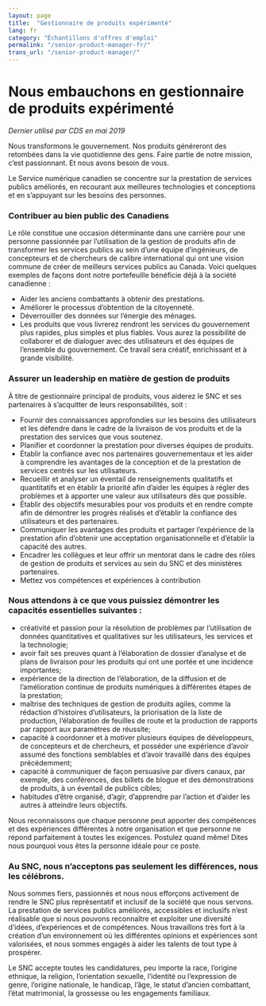 ```yaml
---
layout: page
title:  "Gestionnaire de produits expérimenté"
lang: fr
category: "Échantillons d'offres d'emploi"
permalink: "/senior-product-manager-fr/"
trans_url: "/senior-product-manager/"
---
```


# Nous embauchons en gestionnaire de produits expérimenté
_Dernier utilisé par CDS en mai 2019_

Nous transformons le gouvernement. Nos produits généreront des retombées dans la vie quotidienne des gens. Faire partie de notre mission, c’est passionnant. Et nous avons besoin de vous.

Le Service numérique canadien se concentre sur la prestation de services publics améliorés, en recourant aux meilleures technologies et conceptions et en s’appuyant sur les besoins des personnes.

### Contribuer au bien public des Canadiens
Le rôle constitue une occasion déterminante dans une carrière pour une personne passionnée par l’utilisation de la gestion de produits afin de transformer les services publics au sein d’une équipe d’ingénieurs, de concepteurs et de chercheurs de calibre international qui ont une vision commune de créer de meilleurs services publics au Canada. Voici quelques exemples de façons dont notre portefeuille bénéficie déjà à la société canadienne :

- Aider les anciens combattants à obtenir des prestations.
- Améliorer le processus d’obtention de la citoyenneté.
- Déverrouiller des données sur l’énergie des ménages.
- Les produits que vous livrerez rendront les services du gouvernement plus rapides, plus simples et plus fiables. Vous aurez la possibilité de collaborer et de dialoguer avec des utilisateurs et des équipes de l’ensemble du gouvernement. Ce travail sera créatif, enrichissant et à grande visibilité.

### Assurer un leadership en matière de gestion de produits
À titre de gestionnaire principal de produits, vous aiderez le SNC et ses partenaires à s’acquitter de leurs responsabilités, soit :

- Fournir des connaissances approfondies sur les besoins des utilisateurs et les défendre dans le cadre de la livraison de vos produits et de la prestation des services que vous soutenez.
- Planifier et coordonner la prestation pour diverses équipes de produits.
- Établir la confiance avec nos partenaires gouvernementaux et les aider à comprendre les avantages de la conception et de la prestation de services centrés sur les utilisateurs.
- Recueillir et analyser un éventail de renseignements qualitatifs et quantitatifs et en établir la priorité afin d’aider les équipes à régler des problèmes et à apporter une valeur aux utilisateurs dès que possible.
- Établir des objectifs mesurables pour vos produits et en rendre compte afin de démontrer les progrès réalisés et d’établir la confiance des utilisateurs et des partenaires.
- Communiquer les avantages des produits et partager l’expérience de la prestation afin d’obtenir une acceptation organisationnelle et d’établir la capacité des autres.
- Encadrer les collègues et leur offrir un mentorat dans le cadre des rôles de gestion de produits et services au sein du SNC et des ministères partenaires. 
- Mettez vos compétences et expériences à contribution

### Nous attendons à ce que vous puissiez démontrer les capacités essentielles suivantes :

- créativité et passion pour la résolution de problèmes par l’utilisation de données quantitatives et qualitatives sur les utilisateurs, les services et la technologie;
- avoir fait ses preuves quant à l’élaboration de dossier d’analyse et de plans de livraison pour les produits qui ont une portée et une incidence importantes;
- expérience de la direction de l’élaboration, de la diffusion et de l’amélioration continue de produits numériques à différentes étapes de la prestation;
- maîtrise des techniques de gestion de produits agiles, comme la rédaction d’histoires d’utilisateurs, la priorisation de la liste de production, l’élaboration de feuilles de route et la production de rapports par rapport aux paramètres de réussite;
- capacité à coordonner et à motiver plusieurs équipes de développeurs, de concepteurs et de chercheurs, et posséder une expérience d’avoir assumé des fonctions semblables et d’avoir travaillé dans des équipes précédemment;
- capacité à communiquer de façon persuasive par divers canaux, par exemple, des conférences, des billets de blogue et des démonstrations de produits, à un éventail de publics cibles;
- habitudes d’être organisé, d’agir, d’apprendre par l’action et d’aider les autres à atteindre leurs objectifs.

Nous reconnaissons que chaque personne peut apporter des compétences et des expériences différentes à notre organisation et que personne ne répond parfaitement à toutes les exigences. Postulez quand même! Dites nous pourquoi vous êtes la personne idéale pour ce poste.

### Au SNC, nous n’acceptons pas seulement les différences, nous les célébrons.
Nous sommes fiers, passionnés et nous nous efforçons activement de rendre le SNC plus représentatif et inclusif de la société que nous servons. La prestation de services publics améliorés, accessibles et inclusifs n’est réalisable que si nous pouvons reconnaître et exploiter une diversité d’idées, d’expériences et de compétences. Nous travaillons très fort à la création d’un environnement où les différentes opinions et expériences sont valorisées, et nous sommes engagés à aider les talents de tout type à prospérer.

Le SNC accepte toutes les candidatures, peu importe la race, l’origine ethnique, la religion, l’orientation sexuelle, l’identité ou l’expression de genre, l’origine nationale, le handicap, l’âge, le statut d’ancien combattant, l’état matrimonial, la grossesse ou les engagements familiaux.
